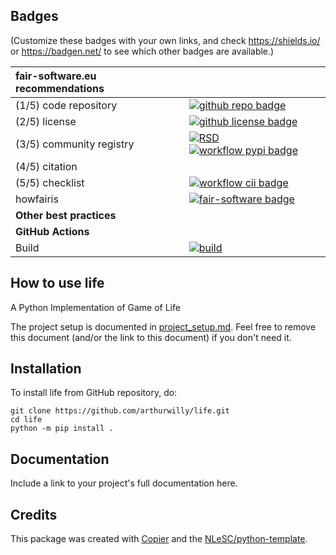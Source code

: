 ## Badges

(Customize these badges with your own links, and check https://shields.io/ or https://badgen.net/ to see which other badges are available.)

| fair-software.eu recommendations | |
| :-- | :--  |
| (1/5) code repository              | [![github repo badge](https://img.shields.io/badge/github-repo-000.svg?logo=github&labelColor=gray&color=blue)](https://github.com/arthurwilly/life) |
| (2/5) license                      | [![github license badge](https://img.shields.io/github/license/arthurwilly/life)](https://github.com/arthurwilly/life) |
| (3/5) community registry           | [![RSD](https://img.shields.io/badge/rsd-life-00a3e3.svg)](https://www.research-software.nl/software/life) [![workflow pypi badge](https://img.shields.io/pypi/v/life.svg?colorB=blue)](https://pypi.python.org/project/life/) |
| (4/5) citation                     | |
| (5/5) checklist                    | [![workflow cii badge](https://bestpractices.coreinfrastructure.org/projects/<replace-with-created-project-identifier>/badge)](https://bestpractices.coreinfrastructure.org/projects/<replace-with-created-project-identifier>) |
| howfairis                          | [![fair-software badge](https://img.shields.io/badge/fair--software.eu-%E2%97%8F%20%20%E2%97%8F%20%20%E2%97%8F%20%20%E2%97%8F%20%20%E2%97%8B-yellow)](https://fair-software.eu) |
| **Other best practices**           | &nbsp; |
| **GitHub Actions**                 | &nbsp; |
| Build                              | [![build](https://github.com/arthurwilly/life/actions/workflows/build.yml/badge.svg)](https://github.com/arthurwilly/life/actions/workflows/build.yml) |
## How to use life

A Python Implementation of Game of Life

The project setup is documented in [project_setup.md](project_setup.md). Feel free to remove this document (and/or the link to this document) if you don't need it.

## Installation

To install life from GitHub repository, do:

```console
git clone https://github.com/arthurwilly/life.git
cd life
python -m pip install .
```

## Documentation

Include a link to your project's full documentation here.



## Credits

This package was created with [Copier](https://github.com/copier-org/copier) and the [NLeSC/python-template](https://github.com/NLeSC/python-template).
